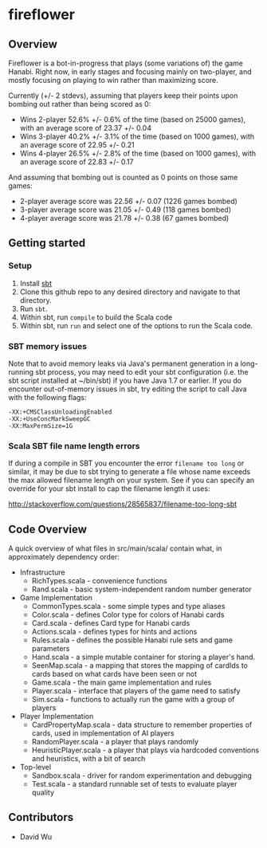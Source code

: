 # fireflower

## Overview
Fireflower is a bot-in-progress that plays (some variations of) the game Hanabi. Right now, in early stages and focusing mainly on two-player, and mostly focusing on playing to win rather than maximizing score.

Currently (+/- 2 stdevs), assuming that players keep their points upon bombing out rather than being scored as 0:
* Wins 2-player 52.6% +/- 0.6% of the time (based on 25000 games), with an average score of 23.37 +/- 0.04
* Wins 3-player 40.2% +/- 3.1% of the time (based on  1000 games), with an average score of 22.95 +/- 0.21
* Wins 4-player 26.5% +/- 2.8% of the time (based on  1000 games), with an average score of 22.83 +/- 0.17

And assuming that bombing out is counted as 0 points on those same games:
* 2-player average score was 22.56 +/- 0.07 (1226 games bombed)
* 3-player average score was 21.05 +/- 0.49 (118 games bombed)
* 4-player average score was 21.78 +/- 0.38 (67 games bombed)

## Getting started

### Setup
1. Install [sbt](http://www.scala-sbt.org/download.html)
2. Clone this github repo to any desired directory and navigate to that directory.
3. Run `sbt`.
4. Within sbt, run `compile` to build the Scala code
5. Within sbt, run `run` and select one of the options to run the Scala code.

### SBT memory issues

Note that to avoid memory leaks via Java's permanent generation in a long-running sbt process,
you may need to edit your sbt configuration (i.e. the sbt script installed at ~/bin/sbt) if
you have Java 1.7 or earlier. If you do encounter out-of-memory issues in sbt, try editing the script
to call Java with the following flags:

    -XX:+CMSClassUnloadingEnabled
    -XX:+UseConcMarkSweepGC
    -XX:MaxPermSize=1G

### Scala SBT file name length errors

If during a compile in SBT you encounter the error `filename too long` or similar, it may be due to sbt trying to generate a file whose name exceeds the max allowed filename length on your system. See if you can specify an override for your sbt install to cap the filename length it uses:

http://stackoverflow.com/questions/28565837/filename-too-long-sbt

## Code Overview

A quick overview of what files in src/main/scala/ contain what, in approximately dependency order:
* Infrastructure
  * RichTypes.scala - convenience functions
  * Rand.scala - basic system-independent random number generator
* Game Implementation
  * CommonTypes.scala - some simple types and type aliases
  * Color.scala - defines Color type for colors of Hanabi cards
  * Card.scala - defines Card type for Hanabi cards
  * Actions.scala - defines types for hints and actions
  * Rules.scala - defines the possible Hanabi rule sets and game parameters
  * Hand.scala - a simple mutable container for storing a player's hand.
  * SeenMap.scala - a mapping that stores the mapping of cardIds to cards based on what cards have been seen or not
  * Game.scala - the main game implementation and rules
  * Player.scala - interface that players of the game need to satisfy
  * Sim.scala - functions to actually run the game with a group of players
* Player Implementation
  * CardPropertyMap.scala - data structure to remember properties of cards, used in implementation of AI players
  * RandomPlayer.scala - a player that plays randomly
  * HeuristicPlayer.scala - a player that plays via hardcoded conventions and heuristics, with a bit of search
* Top-level
  * Sandbox.scala - driver for random experimentation and debugging
  * Test.scala - a standard runnable set of tests to evaluate player quality

## Contributors

* David Wu
